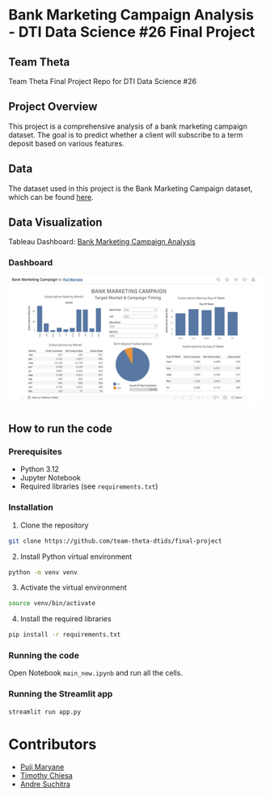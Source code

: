 # Bank Marketing Campaign Analysis - DTI Data Science #26 Final Project

## Team Theta

Team Theta Final Project Repo for DTI Data Science #26

## Project Overview

This project is a comprehensive analysis of a bank marketing campaign dataset. The goal is to predict whether a client will subscribe to a term deposit based on various features.

## Data

The dataset used in this project is the Bank Marketing Campaign dataset, which can be found [here](https://www.kaggle.com/code/benroshan/bank-marketing-campaign-predictive-analytics).

## Data Visualization

Tableau Dashboard: [Bank Marketing Campaign Analysis](https://public.tableau.com/app/profile/puji.maryane/viz/BankMarketingCampaign_17404888788890/Dashboard1)

### Dashboard

![Dashboard](assets/team_teta_tableau.png)

## How to run the code

### Prerequisites

- Python 3.12
- Jupyter Notebook
- Required libraries (see `requirements.txt`)

### Installation

1. Clone the repository

```bash
git clone https://github.com/team-theta-dtids/final-project
```

2. Install Python virtual environment

```bash
python -m venv venv
```

3. Activate the virtual environment

```bash
source venv/bin/activate
```

4. Install the required libraries

```bash
pip install -r requirements.txt
```

### Running the code

Open Notebook `main_new.ipynb` and run all the cells.


### Running the Streamlit app

```bash
streamlit run app.py
```

# Contributors

- [Puji Maryane](https://github.com/pujimaryanepn)
- [Timothy Chiesa](https://github.com/timothyciesha)
- [Andre Suchitra](https://github.com/andresuchdata)
